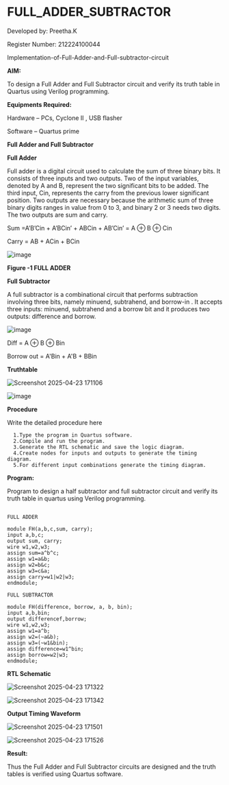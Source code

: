 # FULL_ADDER_SUBTRACTOR

Developed by: Preetha.K

Register Number: 212224100044

Implementation-of-Full-Adder-and-Full-subtractor-circuit

**AIM:**

To design a Full Adder and Full Subtractor circuit and verify its truth table in Quartus using Verilog programming.

**Equipments Required:**

Hardware – PCs, Cyclone II , USB flasher

Software – Quartus prime

**Full Adder and Full Subtractor**

**Full Adder**

Full adder is a digital circuit used to calculate the sum of three binary bits. It consists of three inputs and two outputs. Two of the input variables, denoted by A and B, represent the two significant bits to be added. The third input, Cin, represents the carry from the previous lower significant position. Two outputs are necessary because the arithmetic sum of three binary digits ranges in value from 0 to 3, and binary 2 or 3 needs two digits. The two outputs are sum and carry.

Sum =A’B’Cin + A’BCin’ + ABCin + AB’Cin’ = A ⊕ B ⊕ Cin 

Carry = AB + ACin + BCin

![image](https://github.com/naavaneetha/FULL_ADDER_SUBTRACTOR/assets/154305477/0f30ba51-5ffb-4198-845f-18e054f675e7)

**Figure -1 FULL ADDER**

**Full Subtractor**

A full subtractor is a combinational circuit that performs subtraction involving three bits, namely minuend, subtrahend, and borrow-in . It accepts three inputs: minuend, subtrahend and a borrow bit and it produces two outputs: difference and borrow.

![image](https://github.com/naavaneetha/FULL_ADDER_SUBTRACTOR/assets/154305477/02b24f51-ab51-4304-9ad6-7b81ffc1ead5)

Diff = A ⊕ B ⊕ Bin 

Borrow out = A'Bin + A'B + BBin

**Truthtable**

![Screenshot 2025-04-23 171106](https://github.com/user-attachments/assets/bc08f330-b963-4fed-8469-697314b99d89)

![image](https://github.com/user-attachments/assets/55c9341d-c968-4eb1-9f7c-48fb89ac91c4)


**Procedure**

Write the detailed procedure here

```
  1.Type the program in Quartus software.
  2.Compile and run the program.
  3.Generate the RTL schematic and save the logic diagram.
  4.Create nodes for inputs and outputs to generate the timing diagram.
  5.For different input combinations generate the timing diagram.
```

**Program:**

Program to design a half subtractor and full subtractor circuit and verify its truth table in quartus using Verilog programming.

```

FULL ADDER

module FH(a,b,c,sum, carry);
input a,b,c;
output sum, carry;
wire w1,w2,w3;
assign sum=a^b^c;
assign w1=a&b;
assign w2=b&c;
assign w3=c&a;
assign carry=w1|w2|w3;
endmodule;

FULL SUBTRACTOR

module FH(difference, borrow, a, b, bin);
input a,b,bin;
output differencef,borrow;
wire w1,w2,w3;
assign w1=a^b;
assign w2=(~a&b);
assign w3=(~w1&bin);
assign difference=w1^bin;
assign borrow=w2|w3;
endmodule;
```

**RTL Schematic**

![Screenshot 2025-04-23 171322](https://github.com/user-attachments/assets/2fa7c4cb-3480-45b4-8b8d-e2b8edbf9049)


![Screenshot 2025-04-23 171342](https://github.com/user-attachments/assets/67d5f92b-1d1d-459e-bf5d-3fb22672bb3d)


**Output Timing Waveform**

![Screenshot 2025-04-23 171501](https://github.com/user-attachments/assets/3981b9c1-7031-4fcb-a410-c945a09c5a36)

![Screenshot 2025-04-23 171526](https://github.com/user-attachments/assets/f5ac0aea-8e01-427a-9cb7-b4ff07db6606)

**Result:**

Thus the Full Adder and Full Subtractor circuits are designed and the truth tables is verified using Quartus software.



